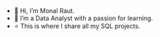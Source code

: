 - 👋 Hi, I’m Monal Raut.
- 🌱 I’m a Data Analyst with a passion for learning.
- ⭐️ This is where I share all my SQL projects.


<!---
monalraut/monalraut is a ✨ special ✨ repository because its `README.md` (this file) appears on your GitHub profile.
You can click the Preview link to take a look at your changes.
--->
